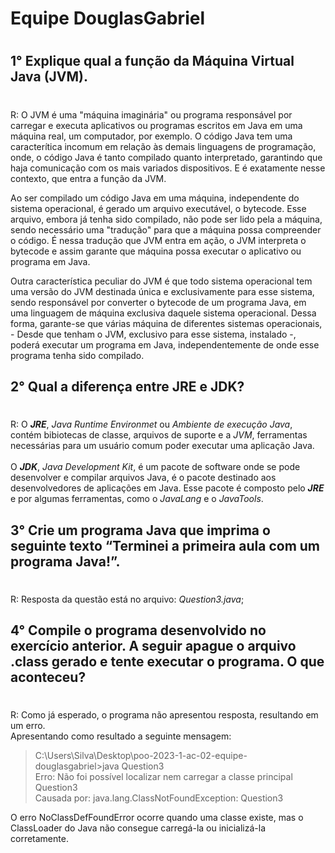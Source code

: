 # Equipe DouglasGabriel <h1>
#
## **1°** Explique qual a função da Máquina Virtual Java (JVM).
#
<p>R: O JVM é uma "máquina imaginária" ou programa responsável por carregar e executa aplicativos ou programas escritos em Java em uma máquina real, um computador, por exemplo. O código Java tem uma caracterítica incomum em relação às demais linguagens de programação, onde, o código Java é tanto compilado quanto interpretado, garantindo que haja comunicação com os mais variados dispositivos. E é exatamente nesse contexto, que entra a função da JVM.<br>
<p>Ao ser compilado um código Java em uma máquina, independente do sistema operacional, é gerado um arquivo executável, o bytecode. Esse arquivo, embora já tenha sido compilado, não pode ser lido pela a máquina, sendo necessário uma "tradução" para que a máquina possa compreender o código. É nessa tradução que JVM entra em ação, o JVM interpreta o bytecode e assim garante que máquina possa executar o aplicativo ou programa em Java.<br>
<p>Outra característica peculiar do JVM é que todo sistema operacional tem uma versão do JVM destinada única e exclusivamente para esse sistema, sendo responsável por converter o bytecode de um programa Java, em uma linguagem de máquina exclusiva daquele sistema operacional. Dessa forma, garante-se que várias máquina de diferentes sistemas operacionais, - Desde que tenham o JVM, exclusivo para esse sistema, instalado -, poderá executar um programa em Java, independentemente de onde esse programa tenha sido compilado.   

## **2°** Qual a diferença entre JRE e JDK?
#
R: O ***JRE***, _Java Runtime Environmet_ ou _Ambiente de execução Java_, contém bibiotecas de classe, arquivos de suporte e a _JVM_, ferramentas necessárias para um usuário comum poder executar uma aplicação Java.<br><br> 
O ***JDK***, _Java Development Kit_, é um pacote de software onde se pode desenvolver e compilar arquivos Java, é o pacote destinado aos desenvolvedores de aplicações em Java. Esse pacote é composto pelo ***JRE*** e por algumas ferramentas, como o _JavaLang_ e o _JavaTools_.<br>

## **3°** Crie um programa Java que imprima o seguinte texto “Terminei a primeira aula com um programa Java!”.
#
R: Resposta da questão está no arquivo: _Question3.java_;<br>

## **4°** Compile o programa desenvolvido no exercício anterior. A seguir apague o arquivo .class gerado e tente executar o programa. O que aconteceu?
#
R: Como já esperado, o programa não apresentou resposta, resultando em um erro.<br>
Apresentando como resultado a seguinte mensagem:<br>
>C:\Users\Silva\Desktop\poo-2023-1-ac-02-equipe-douglasgabriel>java Question3<br>
Erro: Não foi possível localizar nem carregar a classe principal Question3<br>
Causada por: java.lang.ClassNotFoundException: Question3<br>

O erro NoClassDefFoundError ocorre quando uma classe existe, mas o ClassLoader do Java não consegue carregá-la ou inicializá-la corretamente.